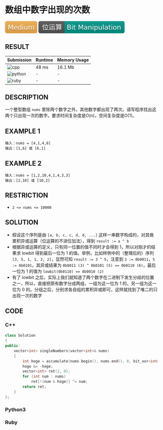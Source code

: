 # 数组中数字出现的次数

![Medium](../../materials/-Medium-f0ad4e.svg) ![Bit_Manipulation2](../../materials/位运算-Bit_Manipulation-009688.svg)

## RESULT

| Submission                                                   | Runtime | Memory Usage |
| ------------------------------------------------------------ | ------- | ------------ |
| ![cpp](https://img.shields.io/badge/cof56a-cpp-f34b7d.svg)   | 48 ms   | 16.1 Mb      |
| ![python](https://img.shields.io/badge/cof56a-py-3572A5.svg) | -       | -            |
| ![ruby](https://img.shields.io/badge/cof56a-rb-701516.svg)   | -       | -            |

## DESCRIPTION

一个整型数组 `nums` 里除两个数字之外，其他数字都出现了两次。请写程序找出这两个只出现一次的数字。要求时间复杂度是O(n)，空间复杂度是O(1)。

## EXAMPLE 1

```plain
输入：nums = [4,1,4,6]
输出：[1,6] 或 [6,1]
```

## EXAMPLE 2

```plain
输入：nums = [1,2,10,4,1,4,3,3]
输出：[2,10] 或 [10,2]
```

## RESTRICTION

* `2 <= nums <= 10000`

## SOLUTION

* 假设这个序列是由 `[a, b, c, c, d, d, ...]` 这样一串数字构成的，对其做累积异或运算（位运算的不进位加法），得到 `result := a ^ b`
* 根据异或运算的定义，只有同一位置的值不同时才会得到 1，所以对刚才的结果求 lowbit 得到最后一位为 1 的值。举例，比如样例中的（整理后的）序列 `[3, 5, 1, 1, 2, 2]`，显然可知 `result := 3 ^ 5`，注意到 `3 := 0b0011`，`5 := 0b0101`，其异或结果为 `0b0011 (3) ^ 0b0101 (5) == 0b0110 (6)`，最后一位为 1 的值为 `lowbit(0b0110) == 0b0010 (2)`
* 有了 lowbit 之后，实际上我们就知道了两个数字在二进制下发生分歧的位置之一，所以，直接把原有数字分成两组，一组为这一位为 1 的，另一组为这一位为 0 的。分组之后，分别求各自组的累积异或即可，这样就找到了唯二的只出现一次的数字

## CODE

### C++

```cpp
class Solution
{
public:
    vector<int> singleNumbers(vector<int>& nums)
    {
        int hoge = accumulate(nums.begin(), nums.end(), 0, bit_xor<int>());
        hoge &= -hoge;
        vector<int> ret(2, 0);
        for (int num : nums)
            ret[!(num & hoge)] ^= num;
        return ret;
    }
};
```

### Python3


### Ruby

